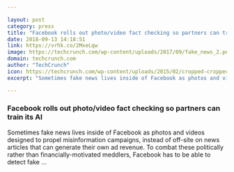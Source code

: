 ```yaml
---

layout: post
category: press
title: "Facebook rolls out photo/video fact checking so partners can train its AI"
date: 2018-09-13 14:18:51
link: https://vrhk.co/2MxeLqw
image: https://techcrunch.com/wp-content/uploads/2017/09/fake_news_2.png?w=608
domain: techcrunch.com
author: "TechCrunch"
icon: https://techcrunch.com/wp-content/uploads/2015/02/cropped-cropped-favicon-gradient.png?w=180
excerpt: "Sometimes fake news lives inside of Facebook as photos and videos designed to propel misinformation campaigns, instead of off-site on news articles that can generate their own ad revenue. To combat these politically rather than financially-motivated meddlers, Facebook has to be able to detect fake …"

---
```


### Facebook rolls out photo/video fact checking so partners can train its AI

Sometimes fake news lives inside of Facebook as photos and videos designed to propel misinformation campaigns, instead of off-site on news articles that can generate their own ad revenue. To combat these politically rather than financially-motivated meddlers, Facebook has to be able to detect fake …